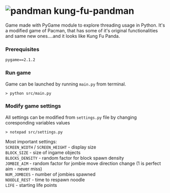 # ![pandman](https://github.com/Woleek/kung-fu-pandman/assets/84938240/73506f5f-ab74-4af0-acb5-e4aa2eaa0b3b) kung-fu-pandman
   
Game made with PyGame module to explore threading usage in Python. It's a modified game of Pacman, that has some of it's original functionalities and same new ones....and it looks like Kung Fu Panda.   
   
### Prerequisites   
```
pygame==2.1.2
```
   
### Run game   
Game can be launched by running `main.py` from terminal.
```
> python src/main.py
```
   
### Modify game settings
All settings can be modified from `settings.py` file by changing coresponding variables values
```
> notepad src/settings.py
```
   
Most important settings:   
`SCREEN_WIDTH` / `SCREEN_HEIGHT` - display size   
`BLOCK_SIZE` - size of ingame objects   
`BLOCKS_DENSITY` - random factor for block spawn density   
`JOMBIE_AIM` - random factor for jombie move direction change (1 is perfect aim - never miss)   
`NUM_JOMBIES` - number of jombies spawned   
`NOODLE_REST` - time to respawn noodle   
`LIFE` - starting life points   
